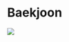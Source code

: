 # Baekjoon

<img src="https://img.shields.io/badge/python-3776AB?style=for-the-badge&logo=python&logoColor=white">
